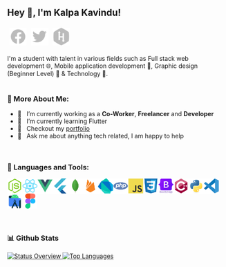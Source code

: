 ## Hey 👋, I'm Kalpa Kavindu!
<a href='https://web.facebook.com/kalpa.rathnaweera/'><img style="padding:5px;" align='left' alt="facebook" src="./assets/icons/facebook.svg" height='40px'/></a>
<a href='https://twitter.com/Kalpa_online'><img style="padding:5px;" align='left' alt="twitter" src="./assets/icons/twitter.svg" height='40px'/></a>
<a href='https://www.hackerrank.com/kalpadevonline'><img style="padding:5px;" alt="hackerrank" src="./assets/icons/hackerrank.svg" height='40px'/></a>

I'm a student with talent in various fields such as Full stack web development 🌐, Mobile application development 📱, Graphic design (Beginner Level) 🎨 & Technology 🤖.
<br/>
<br/>


### 🧐 More About Me:
-   🔭 &nbsp; I’m currently working as a **Co-Worker**, **Freelancer** and **Developer**
-   🌱 &nbsp; I’m currently learning Flutter
-   📝 &nbsp; Checkout my [portfolio](https://sites.google.com/view/kalpaonline)
-   💬 &nbsp; Ask me about anything tech related, I am happy to help


<br>


### 🔨 Languages and Tools:
<a href="https://nodejs.org/" target="_blank"> <img align="left" src="./assets/images/nodejs.svg" alt="Node Js" height="35px"/></a>
<a href="https://reactjs.org" target="_blank"> <img align="left" src="./assets/images/react.svg" alt="React" height="35px"/></a>
<a href="https://vuejs.org/" target="_blank"> <img align="left" src="./assets/images/vuejs.svg" alt="Vue Js" height="35px"/></a>
<a href="https://flutter.dev/" target="_blank"> <img align="left" src="./assets/images/flutter.svg" alt="Flutter" height="35px"/></a>
<a href="https://www.mongodb.com/" target="_blank"> <img align="left" src="./assets/images/mongodb.svg" alt="MongoDB" height="35px"/></a>
<a href="https://firebase.google.com/" target="_blank"> <img align="left" src="./assets/images/firebase.svg" alt="Firebase" height="35px"/></a>
<a href="https://dart.dev/" target="_blank"> <img align="left" src="./assets/images/dart.svg" alt="Dart" height="35px"/></a>
<a href="https://www.php.net/" target="_blank"> <img align="left" src="./assets/images/php.svg" alt="PHP" height="35px"/></a>
<a href="http://www.ecma-international.org/publications-and-standards/standards/ecma-262/" target="_blank"> <img align="left" src="./assets/images/javascript.svg" alt="Javascript" height="35px"/></a>
<a href="https://www.w3.org/TR/CSS/#css" target="_blank"> <img align="left" src="./assets/images/css3.svg" alt="CSS" height="35px"/></a>
<a href="https://getbootstrap.com/" target="_blank"> <img align="left" src="./assets/images/bootstrap.svg" alt="Bootstrap" height="35px"/></a>
<a href="https://isocpp.org/" target="_blank"> <img align="left" src="./assets/images/cplusplus.svg" alt="C++" height="35px"/></a>
<a href="https://www.python.org/" target="_blank"> <img align="left" src="./assets/images/python.svg" alt="Python" height="35px"/></a>
<a href="https://code.visualstudio.com/" target="_blank"> <img align="left" src="./assets/images/vscode.svg" alt="VS Code" height="35px"/></a>
<a href="https://developer.android.com/studio" target="_blank"> <img align="left" src="./assets/images/androidstudio.svg" alt="Android Studio" height="35px"/></a>
<a href="https://www.figma.com/" target="_blank"> <img src="./assets/images/figma.svg" alt="Figma" height="35px"/></a>

<br>


### 📊 Github Stats
<a href="https://github.com/kalpakavindu">
  
![Status Overview](https://github-readme-stats.vercel.app/api?username=kalpakavindu&show_icons=true&theme=gotham)
![Top Languages](https://github-readme-stats.vercel.app/api/top-langs/?username=kalpakavindu&layout=compact&theme=gotham)
  
</a>
